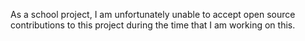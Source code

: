 As a school project, I am unfortunately unable to accept open source contributions to this project during the time that I am working on this.

